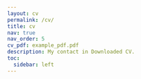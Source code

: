 ```yaml
---
layout: cv
permalink: /cv/
title: cv
nav: true
nav_order: 5
cv_pdf: example_pdf.pdf
description: My contact in Downloaded CV.
toc:
  sidebar: left
---
```


